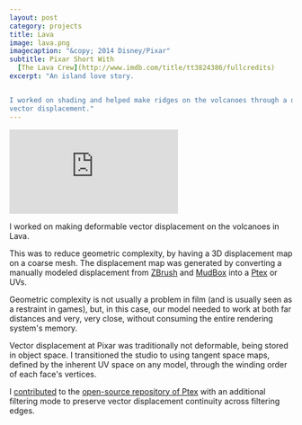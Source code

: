 ```yaml
---
layout: post
category: projects
title: Lava
image: lava.png
imagecaption: "&copy; 2014 Disney/Pixar"
subtitle: Pixar Short With 
  [The Lava Crew](http://www.imdb.com/title/tt3824386/fullcredits)
excerpt: "An island love story.


I worked on shading and helped make ridges on the volcanoes through a deforming
vector displacement."
---
```

<iframe class="video"
  src="https://www.youtube.com/embed/EqZVHEDLeaM?autoplay=1&loop=1&playlist=EqZVHEDLeaM"
  frameborder="0"
  allowfullscreen></iframe>

I worked on making deformable vector displacement on the volcanoes in Lava.

This was to reduce geometric complexity, by having a 3D displacement map on a
coarse mesh. The displacement map was generated by converting a manually
modeled displacement from [ZBrush](http://pixologic.com/) and
[MudBox](http://www.autodesk.com/store/products/mudbox) into a
[Ptex](http://ptex.us/) or UVs.

Geometric complexity is not usually a problem in film (and is usually seen as
a restraint in games), but, in this case, our model needed to work at both far
distances and very, very close, without consuming the entire rendering system's
memory.

Vector displacement at Pixar was traditionally not deformable, being stored
in object space. I transitioned the studio to using tangent space maps, defined
by the inherent UV space on any model, through the winding order of each face's
vertices.

I [contributed](https://github.com/wdas/ptex/commit/7bff9132f919c88b96fb82f753530cbd50ca5233) to the
[open-source repository of Ptex](https://github.com/wdas/ptex) with an
additional filtering mode to preserve vector displacement continuity across
filtering edges.
